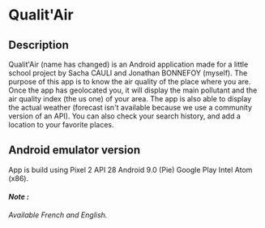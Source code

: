 # Qualit'Air


## Description
Qualit'Air (name has changed) is an Android application made for a little school project by Sacha CAULI and Jonathan BONNEFOY (myself). The purpose of this app is to know the air quality of the place where you are. Once the app has geolocated you, it will display the main pollutant and the air quality index (the us one) of your area. The app is also able to display the actual weather (forecast isn't available because we use a community version of an API). You can also check your search history, and add a location to your favorite places.


## Android emulator version 
App is build using Pixel 2 API 28 Android 9.0 (Pie) Google Play Intel Atom (x86).

#### *Note :*
*Available French and English.*
